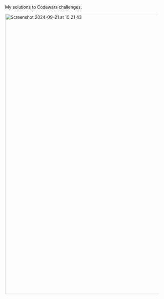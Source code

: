 My solutions to Codewars challenges.

<img width="916" alt="Screenshot 2024-09-21 at 10 21 43" src="https://github.com/user-attachments/assets/d5efee5b-3298-4303-bd47-92aeb89a67fe">
